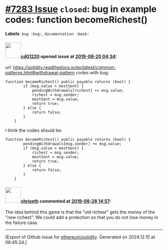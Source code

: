 # [\#7283 Issue](https://github.com/ethereum/solidity/issues/7283) `closed`: bug in example codes: function  becomeRichest()
**Labels**: `bug :bug:`, `documentation :book:`


#### <img src="https://avatars.githubusercontent.com/u/11658123?v=4" width="50">[cd01220](https://github.com/cd01220) opened issue at [2019-08-20 04:34](https://github.com/ethereum/solidity/issues/7283):

url: https://solidity.readthedocs.io/en/latest/common-patterns.html#withdrawal-pattern
codes with bug:
```
function becomeRichest() public payable returns (bool) {
        if (msg.value > mostSent) {
            pendingWithdrawals[richest] += msg.value;
            richest = msg.sender;
            mostSent = msg.value;
            return true;
        } else {
            return false;
        }
    }
```

I think the codes should be:
```
function becomeRichest() public payable returns (bool) {
        pendingWithdrawals[msg.sender] += msg.value;
        if (msg.value > mostSent) {
            richest = msg.sender;
            mostSent = msg.value;
            return true;
        } else {
            return false;
        }
    }
```

#### <img src="https://avatars.githubusercontent.com/u/9073706?v=4" width="50">[chriseth](https://github.com/chriseth) commented at [2019-08-28 14:57](https://github.com/ethereum/solidity/issues/7283#issuecomment-525784065):

The idea behind this game is that the "old richest" gets the money of the "new richest". We could add a protection so that you do not lose money in the failure case.


-------------------------------------------------------------------------------



[Export of Github issue for [ethereum/solidity](https://github.com/ethereum/solidity). Generated on 2024.12.15 at 06:45:24.]
